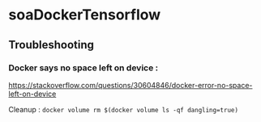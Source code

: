 # soaDockerTensorflow

## Troubleshooting

### Docker says no space left on device :

https://stackoverflow.com/questions/30604846/docker-error-no-space-left-on-device

Cleanup : `docker volume rm $(docker volume ls -qf dangling=true)`

